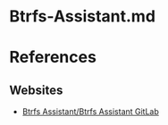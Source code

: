 # Btrfs-Assistant.md

# References

## Websites

* [Btrfs Assistant/Btrfs Assistant GitLab](https://gitlab.com/btrfs-assistant/btrfs-assistant)
